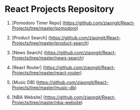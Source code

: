 # React Projects Repository

1. [Pomodoro Timer Repo] (https://github.com/ziaongit/React-Projects/tree/master/pomodoro)

2. [Product Search] (https://github.com/ziaongit/React-Projects/tree/master/product-search)

3. [News Search] (https://github.com/ziaongit/React-Projects/tree/master/news-search)

4. [React Router] (https://github.com/ziaongit/React-Projects/tree/master/react-router)

5. [Music DB] (https://github.com/ziaongit/React-Projects/tree/master/music-db)

6. [NBA Website] (https://github.com/ziaongit/React-Projects/tree/master/nba-website)
